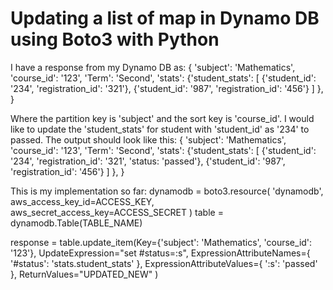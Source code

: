 
# Updating a list of map in Dynamo DB using Boto3 with Python

I have a response from my Dynamo DB as:
{
'subject': 'Mathematics', 
'course_id': '123', 
'Term': 'Second', 
'stats': 
              {'student_stats': 
                            [
                             {'student_id': '234', 
                              'registration_id': '321'}, 
                             {'student_id': '987', 
                             'registration_id': '456'}
                             ]
              }, 
}

Where the partition key is 'subject' and the sort key is 'course_id'.
I would like to update the 'student_stats' for student with 'student_id' as '234' to passed.
The output should look like this:
{
'subject': 'Mathematics', 
'course_id': '123', 
'Term': 'Second', 
'stats': 
              {'student_stats': 
                            [
                             {'student_id': '234', 
                              'registration_id': '321',
                              'status: 'passed'}, 
                             {'student_id': '987', 
                             'registration_id': '456'}
                             ]
              }, 
}

This is my implementation so far:
dynamodb = boto3.resource(
        'dynamodb',
        aws_access_key_id=ACCESS_KEY,
        aws_secret_access_key=ACCESS_SECRET
    )
table = dynamodb.Table(TABLE_NAME)

response = table.update_item(Key={'subject': 'Mathematics',
                                  'course_id': '123'},
                             UpdateExpression="set #status=:s",
                             ExpressionAttributeNames={
                                 '#status': 'stats.student_stats'
                             },
                             ExpressionAttributeValues={
                                 ':s': 'passed'
                             },
                             ReturnValues="UPDATED_NEW"
                             )


        